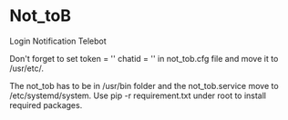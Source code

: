 # Not_toB
Login Notification Telebot

Don't forget to set
token = ''
chatid = ''
in not_tob.cfg file and move it to /usr/etc/.

The not_tob has to be in /usr/bin folder and the not_tob.service move to /etc/systemd/system.
Use pip -r requirement.txt under root to install required packages.
